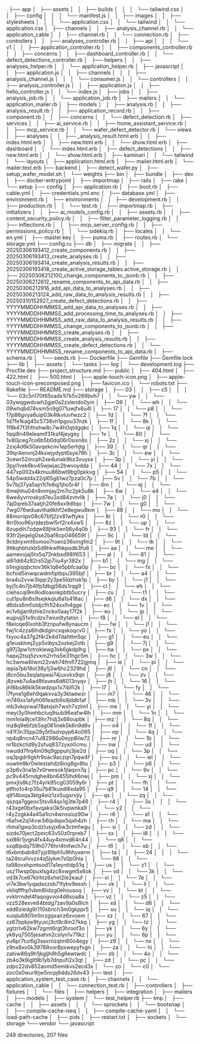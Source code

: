 .
├── app
│   ├── assets
│   │   ├── builds
│   │   │   └── tailwind.css
│   │   ├── config
│   │   │   └── manifest.js
│   │   ├── images
│   │   ├── stylesheets
│   │   │   └── application.css
│   │   └── tailwind
│   │       └── application.css
│   ├── channels
│   │   ├── analysis_channel.rb
│   │   └── application_cable
│   │       ├── channel.rb
│   │       └── connection.rb
│   ├── controllers
│   │   ├── analyses_controller.rb
│   │   ├── api
│   │   │   └── v1
│   │   ├── application_controller.rb
│   │   ├── components_controller.rb
│   │   ├── concerns
│   │   ├── dashboard_controller.rb
│   │   └── defect_detections_controller.rb
│   ├── helpers
│   │   ├── analyses_helper.rb
│   │   └── application_helper.rb
│   ├── javascript
│   │   ├── application.js
│   │   ├── channels
│   │   │   ├── analysis_channel.js
│   │   │   └── consumer.js
│   │   └── controllers
│   │       ├── analysis_controller.js
│   │       ├── application.js
│   │       ├── hello_controller.js
│   │       └── index.js
│   ├── jobs
│   │   ├── analysis_job.rb
│   │   └── application_job.rb
│   ├── mailers
│   │   └── application_mailer.rb
│   ├── models
│   │   ├── analysis.rb
│   │   ├── analysis_result.rb
│   │   ├── application_record.rb
│   │   ├── component.rb
│   │   ├── concerns
│   │   └── defect_detection.rb
│   ├── services
│   │   ├── ai_service.rb
│   │   ├── home_assistant_service.rb
│   │   ├── mcp_service.rb
│   │   └── wafer_defect_detector.rb
│   └── views
│       ├── analyses
│       │   ├── _analysis_result.html.erb
│       │   ├── index.html.erb
│       │   ├── new.html.erb
│       │   └── show.html.erb
│       ├── dashboard
│       │   └── index.html.erb
│       ├── defect_detections
│       │   ├── new.html.erb
│       │   └── show.html.erb
│       ├── kaminari
│       │   └── tailwind
│       └── layouts
│           ├── application.html.erb
│           ├── mailer.html.erb
│           └── mailer.text.erb
├── backend
│   ├── detect_wafer.py
│   ├── setup_wafer_model.sh
│   └── weights
├── bin
│   ├── bundle
│   ├── dev
│   ├── docker-entrypoint
│   ├── importmap
│   ├── rails
│   ├── rake
│   └── setup
├── config
│   ├── application.rb
│   ├── boot.rb
│   ├── cable.yml
│   ├── credentials.yml.enc
│   ├── database.yml
│   ├── environment.rb
│   ├── environments
│   │   ├── development.rb
│   │   ├── production.rb
│   │   └── test.rb
│   ├── importmap.rb
│   ├── initializers
│   │   ├── ai_models_config.rb
│   │   ├── assets.rb
│   │   ├── content_security_policy.rb
│   │   ├── filter_parameter_logging.rb
│   │   ├── inflections.rb
│   │   ├── mcp_server_config.rb
│   │   ├── permissions_policy.rb
│   │   └── sidekiq.rb
│   ├── locales
│   │   └── en.yml
│   ├── master.key
│   ├── puma.rb
│   ├── routes.rb
│   └── storage.yml
├── config.ru
├── db
│   ├── migrate
│   │   ├── 20250306193412_create_components.rb
│   │   ├── 20250306193413_create_analyses.rb
│   │   ├── 20250306193414_create_analysis_results.rb
│   │   ├── 20250306193418_create_active_storage_tables.active_storage.rb
│   │   ├── 20250306212100_change_components_to_jsonb.rb
│   │   ├── 20250306212612_rename_components_to_api_data.rb
│   │   ├── 20250306212916_add_api_data_to_analyses.rb
│   │   ├── 20250306213124_add_raw_data_to_analysis_results.rb
│   │   ├── 20250310152927_create_defect_detections.rb
│   │   ├── YYYYMMDDHHMMSS_add_api_data_to_analyses.rb
│   │   ├── YYYYMMDDHHMMSS_add_processing_time_to_analyses.rb
│   │   ├── YYYYMMDDHHMMSS_add_raw_data_to_analysis_results.rb
│   │   ├── YYYYMMDDHHMMSS_change_components_to_jsonb.rb
│   │   ├── YYYYMMDDHHMMSS_create_analyses.rb
│   │   ├── YYYYMMDDHHMMSS_create_analysis_results.rb
│   │   ├── YYYYMMDDHHMMSS_create_defect_detections.rb
│   │   └── YYYYMMDDHHMMSS_rename_components_to_api_data.rb
│   ├── schema.rb
│   └── seeds.rb
├── Dockerfile
├── Gemfile
├── Gemfile.lock
├── lib
│   ├── assets
│   └── tasks
├── log
│   └── development.log
├── Procfile.dev
├── project_structure.md
├── public
│   ├── 404.html
│   ├── 422.html
│   ├── 500.html
│   ├── apple-touch-icon.png
│   ├── apple-touch-icon-precomposed.png
│   ├── favicon.ico
│   └── robots.txt
├── Rakefile
├── README.md
├── storage
│   ├── 03
│   │   ├── c5
│   │   │   └── 03c5n170t65xadx1l7k5v269bvh7
│   │   └── yw
│   │       └── 03ywqgwdvwh2gje0a2zxlendo0ym
│   ├── 09
│   │   └── wh
│   │       └── 09whqbd74vsm5n9g071uwjfx6u4l
│   ├── 17
│   │   └── p8
│   │       └── 17p86gvya6uip03k4tkvluvfwzc2
│   ├── 1d
│   │   └── 7f
│   │       └── 1d7fe1kag45c5738vh1pgou37nzk
│   ├── 1f
│   │   └── 8k
│   │       └── 1f8k47f3hfnxhw8c7w4h0qtdgqkc
│   ├── 1q
│   │   └── qi
│   │       └── 1qqi8ri49eleamif31ksf4jeygey
│   ├── 1v
│   │   └── 80
│   │       └── 1v80jceg7co6b5b0dq06r0sixn8s
│   ├── 2z
│   │   └── xj
│   │       └── 2zxj4d6k50avqekcnv1ep5erhjtg
│   ├── 39
│   │   └── qr
│   │       └── 39qr4envnj24kswjydypt6sye78h
│   ├── 3c
│   │   └── ew
│   │       └── 3cewr52mcph2xe4unak9bz3vuyss
│   ├── 3p
│   │   └── yi
│   │       └── 3pyi1vek6kv45wjwjac2bwvoydda
│   ├── 44
│   │   └── 7x
│   │       └── 447xp002x4kmuu86bwt9bg0pkkvg
│   ├── 54
│   │   └── p5
│   │       └── 54p5wdd4x22ql65gb1wz7pza0c7p
│   ├── 5v
│   │   └── 7b
│   │       └── 5v7bj37ya5ajn1t7e8qj1jho5r4f
│   ├── 6m
│   │   └── ej
│   │       └── 6mejhhu04n8mmjay2m7rc2pk5u8k
│   ├── 6w
│   │   └── e4
│   │       └── 6we4yvrroskyd7eu3xd84zvtvllk
│   ├── 7a
│   │   └── j0
│   │       └── 7aj0qreb37aatjh20fe8xx9dltqo
│   ├── 7w
│   │   └── g0
│   │       └── 7wg076wduavtha6khf2e8egwu8km
│   ├── 88
│   │   └── mo
│   │       └── 88moriipv08c67bfj2zv81wftyks
│   ├── 8r
│   │   └── r0
│   │       └── 8rr0loo96yrjdezbwl5rf2rx4xw5
│   ├── 8z
│   │   └── up
│   │       └── 8zupdih7zdqw88jhk5en1j6y4q0b
│   ├── 93
│   │   └── fr
│   │       └── 93fr2jeqelg0se2baf8cp046659t
│   ├── 9c
│   │   └── td
│   │       └── 9ctdnyxmt6omoo7roenz36xmgfm2
│   ├── 9t
│   │   └── tk
│   │       └── 9ttkqhbhzkb5d9hkwfhkpodb3fu6
│   ├── aa
│   │   └── me
│   │       └── aamevvjaj5tx5q73nkbsd98lf653
│   ├── al
│   │   └── 61
│   │       └── al61ddi4z82rs52jp7iiu4yr382x
│   ├── b1
│   │   └── mg
│   │       └── b1mgiqqbctov36k1q6e5pbfcaa0p
│   ├── bc
│   │   └── fx
│   │       └── bcfxid5inwqcwdmfiptbpu395bjf
│   ├── br
│   │   └── a4
│   │       └── bra4u2vvw3lqqr2y3pe5ldzhsk1p
│   ├── by
│   │   └── j1
│   │       └── byj1c4n7jb4lfp1dbgj56ds1rqg9
│   ├── cl
│   │   └── eh
│   │       └── clehscqi9m9odloasnkpbtb5ucry
│   ├── cu
│   │   └── t1
│   │       └── cut1pu8n8s9sejkkqlu6a1s416ac
│   ├── d6
│   │   └── dx
│   │       └── d6dxs6mfistdjcfh1l24xxlh4gge
│   ├── ec
│   │   └── 1v
│   │       └── ec1vbjjan9zhie2nckx0aay17f2k
│   ├── eu
│   │   └── jp
│   │       └── eujpvjj51v9cdzx7wiunltytatsn
│   ├── f8
│   │   └── el
│   │       └── f8eloqe6lxohb3fznpufw8ynaucm
│   ├── fw
│   │   └── j1
│   │       └── fwj1c4zza8ihdkdgincxqskoqcv0
│   ├── fx
│   │   └── yo
│   │       └── fxyoc4a37g2f4r2k4d7dahtlm5qc
│   ├── g1
│   │   └── eu
│   │       └── g1euskhmj2yp5vibys2ozkej2otb
│   ├── g9
│   │   └── 7j
│   │       └── g97j3pw1ctroklewg3xk6gkdplhg
│   ├── ha
│   │   └── px
│   │       └── hapxj2tsq5zvxm2rrhs5e31hgc5m
│   ├── hc
│   │   └── 3w
│   │       └── hc3wmw6lwm22vwh74fmfl722gjmq
│   ├── ie
│   │   └── pi
│   │       └── iepia7pb18ot38y1j3w6hc2329hd
│   ├── j6
│   │   └── cn
│   │       └── j6cn5bu3eqlatqwai74juxvkx9qn
│   ├── j8
│   │   └── zv
│   │       └── j8zveb7u4ad8tlsves6d6013nyqv
│   ├── jh
│   │   └── 16
│   │       └── jh16bs86klk5kwdzqx1x7iblfi2k
│   ├── l7
│   │   └── fy
│   │       └── l7fyne1g6eh9qakvva3y3ktaewzr
│   ├── m7
│   │   └── 46
│   │       └── m746xs1afyh06feazb9s9jddb1af
│   ├── mb
│   │   └── 3v
│   │       └── mb3vkqvwal78atxjsh7wxh7xzlm1
│   ├── me
│   │   └── yi
│   │       └── meyi3y0hmhbcluq9sub96eafw4lh
│   ├── mm
│   │   └── 1n
│   │       └── mm1nia9jce13lhr7hdj3x68oupbk
│   ├── mz
│   │   └── 8q
│   │       └── mz8q9ebfzb5sg081inek5k6n9d8v
│   ├── n4
│   │   └── 1f
│   │       └── n41f3n35pp28y5t5sdvpyp64o095
│   ├── np
│   │   └── 4q
│   │       └── np4q8ncn47ul82986u0eyp8ilw72
│   ├── nr
│   │   └── 1b
│   │       └── nr1bzkctid9y2sfuq837zyxo0cmu
│   ├── nw
│   │   └── ud
│   │       └── nwudd7frq4ln09q9gppuhj3jie2d
│   ├── oq
│   │   └── 3p
│   │       └── oq3pgdr9gkfr9oac9aczqn7pqw4f
│   ├── ou
│   │   └── wl
│   │       └── ouwlm9kr0wtestahdz6iog8gv8tu
│   ├── p3
│   │   └── p6
│   │       └── p3p6v3na1p7x0rwesok1jlaqxn7q
│   ├── pc
│   │   └── 9v
│   │       └── pc9v445rndghe4bn6455lhdi6nwj
│   ├── pm
│   │   └── xj
│   │       └── pmxjls8kz7fz4yrk95cg03059y6r
│   ├── pt
│   │   └── fh
│   │       └── ptfho1o4rp35u7b81kuxdl8xda95
│   ├── q9
│   │   └── 14
│   │       └── q914bxqa3ktg4eiz1zx5ugsrvjiy
│   ├── qs
│   │   └── zq
│   │       └── qszqa7ggeoc5tsv84qx1g3te7p46
│   ├── r4
│   │   ├── 3x
│   │   │   └── r43xge0bxfavqakxi3k5ivpwnka9
│   │   └── y2
│   │       └── r4y2zgkk4a45a1icn4wnssioz90w
│   ├── r6
│   │   └── a1
│   │       └── r6a1ve2q14vw3i6ipdspx5qxh4zh
│   ├── rh
│   │   └── ma
│   │       └── rhma1gwp3cdzlusyjx6w3ctmfwgu
│   ├── si
│   │   └── zd
│   │       └── sizds70ject2pmc63v50z0rpreb7
│   ├── sx
│   │   ├── l8
│   │   │   └── sxl86r1jvgn4fx44uy4xmvd64n44
│   │   └── q8
│   │       └── sxq8lpdq759h0776hri4tnfwch7u
│   ├── t6
│   │   └── xb
│   │       └── t6xbmbab8d7yjz89ph1u9hhyxerm
│   ├── ta
│   │   ├── 24
│   │   │   └── ta24tcullvvzx4q5jykm7s0p0hla
│   │   └── 98
│   │       └── ta98ovxhpmtsod17a1eyntldp51q
│   ├── us
│   │   └── z1
│   │       └── usz11wsp0puxlsg4zc8xwgm5x6ok
│   ├── vd
│   │   └── 3k
│   │       └── vd3k7ce67klrhtz6xhet2le2eauf
│   ├── vi
│   │   └── 7e
│   │       └── vi7e3bw1yqadezzsb71fybv9essh
│   ├── vk
│   │   └── ll
│   │       └── vkllqlffhp1vbm8lidzg0ehousoq
│   ├── vv
│   │   └── kt
│   │       └── vvktrrndel4faqogvvoi4d8soa8a
│   ├── vz
│   │   └── z5
│   │       └── vzz528exve84btdg7zav9a0s8lch
│   ├── xd
│   │   └── d6
│   │       └── xdd6ziedg9r110sbnch3m0gkppr5
│   ├── xu
│   │   └── iq
│   │       └── xuiqlu6801m1nrzgqxairz6xvoem
│   ├── xz
│   │   └── 67
│   │       └── xz67bpbjw9tyuicj3ct9c8m27kkq
│   ├── yg
│   │   └── tz
│   │       └── ygtzrlv62kw7zgmt6rgt3hroof3o
│   ├── yk
│   │   └── 6y
│   │       └── yk6yq7505jesahm2cslyn1v71lkz
│   ├── yu
│   │   └── 6p
│   │       └── yu6pr7tur6g3saxrnzqtm60o4egy
│   ├── z9
│   │   └── nx
│   │       └── z9nx8xo0k39788vor8pxwepyfvgn
│   ├── za
│   │   └── hi
│   │       └── zahiw86q9h1jkgljh8h5g6ewtwdc
│   ├── zb
│   │   └── 4o
│   │       └── zb4o3k9iglt9b1yb7dnpufi2x3qt
│   ├── zd
│   │   └── pc
│   │       └── zdpc22dv852aomd5emikvs2ecd3x
│   └── zo
│       └── c0
│           └── zoc0x0wur9ijw5ncpj6dds26dv43
├── test
│   ├── application_system_test_case.rb
│   ├── channels
│   │   └── application_cable
│   │       └── connection_test.rb
│   ├── controllers
│   ├── fixtures
│   │   └── files
│   ├── helpers
│   ├── integration
│   ├── mailers
│   ├── models
│   ├── system
│   └── test_helper.rb
├── tmp
│   ├── cache
│   │   ├── assets
│   │   │   └── sprockets
│   │   └── bootsnap
│   │       ├── compile-cache-iseq
│   │       ├── compile-cache-yaml
│   │       └── load-path-cache
│   ├── pids
│   ├── restart.txt
│   ├── sockets
│   └── storage
└── vendor
    └── javascript

248 directories, 207 files
